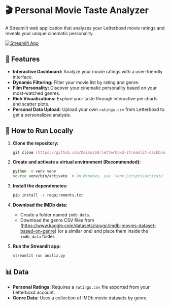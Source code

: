 # 🎬 Personal Movie Taste Analyzer

A Streamlit web application that analyzes your Letterboxd movie ratings and reveals your unique cinematic personality.

[![Streamlit App](https://static.streamlit.io/badges/streamlit_badge_black_white.svg)](https://letterboxd-replay.streamlit.app)

## 🌟 Features

- **Interactive Dashboard:** Analyze your movie ratings with a user-friendly interface.
- **Dynamic Filtering:** Filter your movie list by rating and genre.
- **Film Personality:** Discover your cinematic personality based on your most-watched genres.
- **Rich Visualizations:** Explore your taste through interactive pie charts and scatter plots.
- **Personal Data Upload:** Upload your own `ratings.csv` from Letterboxd to get a personalized analysis.

## 🚀 How to Run Locally

1.  **Clone the repository:**
    ```bash
    git clone [https://github.com/DeimosS0/letterboxd-streamlit-dashboard](https://github.com/DeimosS0/letterboxd-streamlit-dashboard)
    ```

2.  **Create and activate a virtual environment (Recommended):**
    ```bash
    python -m venv venv
    source venv/bin/activate  # On Windows, use `venv\Scripts\activate`
    ```

3.  **Install the dependencies:**
    ```bash
    pip install -r requirements.txt
    ```

4.  **Download the IMDb data:**
    * Create a folder named `imdb_data`.
    * Download the genre CSV files from (https://www.kaggle.com/datasets/rajugc/imdb-movies-dataset-based-on-genre) (or a similar one) and place them inside the `imdb_data` folder.

5.  **Run the Streamlit app:**
    ```bash
    streamlit run analiz.py
    ```

## 📊 Data

-   **Personal Ratings:** Requires a `ratings.csv` file exported from your Letterboxd account.
-   **Genre Data:** Uses a collection of IMDb movie datasets by genre.

